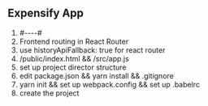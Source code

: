 ## Expensify App

1. #----#
2. Frontend routing in React Router
3. use historyApiFallback: true for react router
4. /public/index.html && /src/app.js
5. set up project director structure
6. edit package.json && yarn install && .gitignore
7. yarn init && set up webpack.config && set up .babelrc
8. create the project
